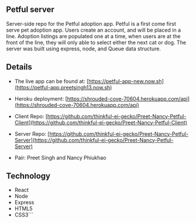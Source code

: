 

## Petful server


Server-side repo for the Petful adoption app. Petful is a first come first serve pet adoption app. Users create an account, and will be placed in a line. Adoption listings are populated one at a time, when users are at the front of the line, they will only able to select either the next cat or dog. The server  was built using express, node, and Queue data structure.

## Details

* The live app can be found at: [https://petful-app-new.now.sh](https://petful-app.preetsingh13.now.sh)

* Heroku deployment: [https://shrouded-cove-70604.herokuapp.com/api](https://shrouded-cove-70604.herokuapp.com/api)

* Client Repo: [https://github.com/thinkful-ei-gecko/Preet-Nancy-Petful-Client](https://github.com/thinkful-ei-gecko/Preet-Nancy-Petful-Client)

* Server Repo: [https://github.com/thinkful-ei-gecko/Preet-Nancy-Petful-Server](https://github.com/thinkful-ei-gecko/Preet-Nancy-Petful-Server)

* Pair: Preet Singh and Nancy Phiukhao

## Technology

* React
* Node
* Express
* HTML5
* CSS3```
